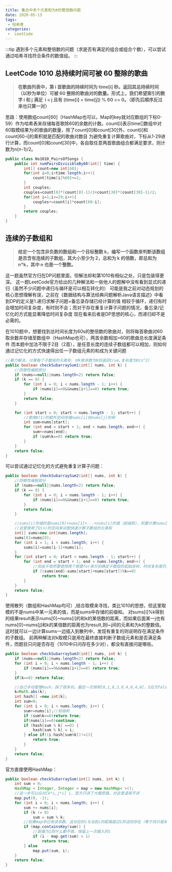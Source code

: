 ```yaml
---
title: 集合中多个元素和为K的整倍数问题
date: 2020-05-13
tags:
 - 哈希表
categories:
 -  LeetCode
---
```


:::tip
遇到多个元素和整倍数的问题（求是否有满足的组合或组合个数），可以尝试通过哈希寻找符合条件的数值组。
:::
<!-- more -->

## LeetCode 1010 总持续时间可被 60 整除的歌曲

> **在歌曲列表中，第 i 首歌曲的持续时间为 time[i] 秒。返回其总持续时间（以秒为单位）可被 60 整除的歌曲对的数量。形式上，我们希望索引的数字 i 和 j 满足  i < j 且有 (time[i] + time[j]) % 60 == 0。（即先后顺序反过来也只算一对）**

思路：使用数组count[60]（HashMap也可以，Map的key就对应数组的下标0-59）作为哈希表来存储每首歌除60的余数的计数。count[i]表示time[]数组中对60取模结果为i的歌曲的数量，除了count[0]和count[30]外，count[i]和count[60-i]的乘积就是匹配的歌曲对数目
为避免重复计算歌曲对，下标从1-29进行计算，而count[0]和count[30]中，各自取任意两首歌曲组合都满足要求，则计数为n(n-1)/2。

````Java
public class No1010_PairsOfSongs {
    public int numPairsDivisibleBy60(int[] time) {
        int[] count=new int[60];
        for(int i=0;i<time.length;i++){
            count[time[i]%60]+=1;
        }
        int couples;
        couples=count[0]*(count[0]-1)/2+count[30]*(count[30]-1)/2;
        for(int i=1;i<=29;i++){
            couples+=count[i]*count[60-i];
        }
        return couples;
    }
}
````

##  连续的子数组和

> **给定一个包含非负数的数组和一个目标整数 k，编写一个函数来判断该数组是否含有连续的子数组，其大小至少为 2，总和为 k 的倍数，即总和为 n*k，其中 n 也是一个整数。**

这一题虽然官方归在DP问题里面，但解法却和第1010有相似之处，只是包装得更深。
这一题LeetCode官方给出的几种解法和一些他人的题解中没有看到显式的递归（虽然不少问题中递归与循环是可以相互转化的）
可能是我之前对动态规划的核心思想理解有误，之前在《数据结构与算法经典问题解析Java语言描述》中看到DP的定义是1.递归求解子问题+备忘录存储已经计算的值
相较于循环，递归有时会增加时间复杂度，有时则不会；而对于存在重复计算子问题的情况，备忘录/记忆化的方式能显著降低时间复杂度
现在看来后者是DP思想的核心，而递归却不是必需的。

在1010题中，想要找到总时间长度为60s的整倍数的歌曲对，则将每首歌曲对60取余数并存储至数组中（HashMap也可），两首余数相加=60的歌曲总长度满足条件
而本题中加法不限于2目（2首），是任意长度的连续子数组都可以相加，则如何通过记忆化的方式快速得出任一子数组元素的和成为关键问题

````Java
//暴力解法，计算每个子数组的元素和，对k取余数为0则返回true,复杂度为O(n^2)
public boolean checkSubarraySum1(int[] nums, int k) {
    //防御性编程部分
    if (nums==null||nums.length<2) return false;
    if (k == 0) {
        for (int i = 0; i < nums.length - 1; i++) {
            if (nums[i]==0&&nums[i+1]==0) return true;
        }
        return false;
    }

    for (int start = 0; start < nums.length - 1; start++) {
        //使用O(1)的额外空间存储nums[i]到nums[j]的和
        int sum=nums[start];
        for (int end = start + 1; end < nums.length; end++) {
            sum+=nums[end];
            if (sum%k==0) return true;
        }
    }
    return false;
}
````

可以尝试通过记忆化的方式避免重复计算子问题：
````java
public boolean checkSubarraySum2(int[] nums, int k) {
    //防御性编程部分
    if (nums==null||nums.length<2) return false;
    if (k == 0) {
        for (int i = 0; i < nums.length - 1; i++) {
            if (nums[i]==0&&nums[i+1]==0) return true;
        }
        return false;
    }

    //sums[i]存储的是nums[0]+nums[1]+...+nums[i]的值（前缀和），则要计算nums[i]到nums[j]的和可以直接用sums[j]-sum[i]+nums[i]
    //这里使用了O(n)的空间来试图快速计算子数组的元素和
    int[] sums=new int[nums.length];
    sums[0]=nums[0];
    for (int i = 1; i < sums.length; i++) {
        sums[i]=sums[i-1]+nums[i];
    }
    for (int start = 0; start < nums.length - 1; start++) {
        for (int end = start + 1; end < nums.length; end++) {
            //但由于依然要使用两个嵌套for来分别确定子数组的起始坐标，时间复杂度仍然为O(n^2)
            if ((sums[end]-sums[start]+nums[start])%k==0)
                return true;
        }
    }
    return false;
}
````

使用散列（数组和HashMap均可）,结合取模来寻找，类比1010的思想，但这里取模的不是nums中某一元素的值，而是sums中存储的前缀和。
对sums[i]%k得到的结果result表示nums[0]~nums[i]的和k的某倍数的距离，而如果后面某一j也有nums[0]~nums[j]和k的某倍数的距离也为result,则i~j间的元素和为k的整数倍。
这时就可以一边计算sums一边插入到散列中，发现有重复的则说明存在满足条件的子数组。
前两种解法对k取模只是用在最终直接判断子数组元素和是否满足条件，而题目只问是否存在（1010中只问存在多少对），都没有直接问是哪些。
````java
public boolean checkSubarraySum3(int[] nums, int k) {
    if (nums==null||nums.length<2) return false;
    for (int i = 0; i < nums.length - 1; i++) {
        if (nums[i]==0&&nums[i+1]==0) return true;
    }
    if(k==0) return false;

    //自己手动管理Hash，踩了很多坑。最后一次用例[0,1,0,3,0,4,0,4,0]，5应为false，但输出为true，调不动了
    k=Math.abs(k);
    int hash[] =new int[k];
    int sum=0;
    for (int i = 0; i < nums.length; i++) {
        sum+=nums[i];//前缀和
        if (sum%k==0)return true;
        if(nums[i]==0)continue;
        if (hash[sum % k] ==0) {
            hash[sum % k] = i;
        } else if((i-hash[sum%k])!=1){
            return true;
        }
    }
    return false;
}
````

官方直接使用HashMap：
````java
public boolean checkSubarraySum(int[] nums, int k) {
    int sum = 0;
    HashMap < Integer, Integer > map = new HashMap< >();
    //这一步可以应对[k*i,j*i] i，官方只讲了大概思路，对这里语焉不详
    map.put(0, -1);
    for (int i = 0; i < nums.length; i++) {
        sum += nums[i];
        if (k != 0)
            sum = sum % k;
        //如果map中已有该余数，且对应的i与当前i的距离超过1的话则存在（等于则只是单个值是k的倍数，题目要求子数组至少2个数）
        if (map.containsKey(sum)) {
            //距离为1则什么都不做，保留上一次插入的i
            if (i - map.get(sum) > 1)
                return true;
        } else
            map.put(sum, i);
    }
    return false;
}
````

